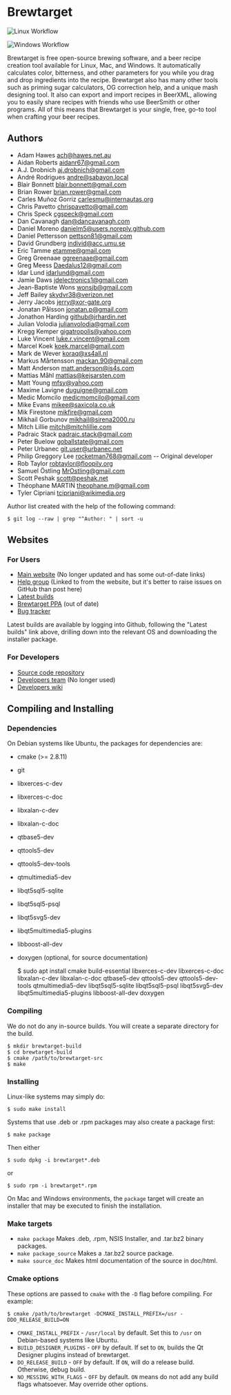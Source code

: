 # Brewtarget

![Linux Workflow](https://github.com/brewtarget/brewtarget/actions/workflows/linux-ubuntu.yml/badge.svg)

![Windows Workflow](https://github.com/brewtarget/brewtarget/actions/workflows/windows.yml/badge.svg)

Brewtarget is free open-source brewing software, and a beer recipe creation
tool available for Linux, Mac, and Windows. It automatically calculates color,
bitterness, and other parameters for you while you drag and drop ingredients
into the recipe. Brewtarget also has many other tools such as priming sugar
calculators, OG correction help, and a unique mash designing tool. It also can
export and import recipes in BeerXML, allowing you to easily share recipes with
friends who use BeerSmith or other programs. All of this means that Brewtarget
is your single, free, go-to tool when crafting your beer recipes.

## Authors

* Adam Hawes <ach@hawes.net.au>
* Aidan Roberts <aidanr67@gmail.com>
* A.J. Drobnich <aj.drobnich@gmail.com>
* André Rodrigues <andre@sabayon.local>
* Blair Bonnett <blair.bonnett@gmail.com>
* Brian Rower <brian.rower@gmail.com>
* Carles Muñoz Gorriz <carlesmu@internautas.org>
* Chris Pavetto <chrispavetto@gmail.com>
* Chris Speck <cgspeck@gmail.com>
* Dan Cavanagh <dan@dancavanagh.com>
* Daniel Moreno <danielm5@users.noreply.github.com>
* Daniel Pettersson <pettson81@gmail.com>
* David Grundberg <individ@acc.umu.se>
* Eric Tamme <etamme@gmail.com>
* Greg Greenaae <ggreenaae@gmail.com>
* Greg Meess <Daedalus12@gmail.com>
* Idar Lund <idarlund@gmail.com>
* Jamie Daws <jdelectronics1@gmail.com>
* Jean-Baptiste Wons <wonsjb@gmail.com>
* Jeff Bailey <skydvr38@verizon.net>
* Jerry Jacobs <jerry@xor-gate.org>
* Jonatan Pålsson <jonatan.p@gmail.com>
* Jonathon Harding <github@jrhardin.net>
* Julian Volodia <julianvolodia@gmail.com>
* Kregg Kemper <gigatropolis@yahoo.com>
* Luke Vincent <luke.r.vincent@gmail.com>
* Marcel Koek <koek.marcel@gmail.com>
* Mark de Wever <koraq@xs4all.nl>
* Markus Mårtensson <mackan.90@gmail.com>
* Matt Anderson <matt.anderson@is4s.com>
* Mattias Måhl <mattias@kejsarsten.com>
* Matt Young <mfsy@yahoo.com>
* Maxime Lavigne <duguigne@gmail.com>
* Medic Momcilo <medicmomcilo@gmail.com>
* Mike Evans <mikee@saxicola.co.uk>
* Mik Firestone <mikfire@gmail.com>
* Mikhail Gorbunov <mikhail@sirena2000.ru>
* Mitch Lillie <mitch@mitchlillie.com>
* Padraic Stack <padraic.stack@gmail.com>
* Peter Buelow <goballstate@gmail.com>
* Peter Urbanec <git.user@urbanec.net>
* Philip Greggory Lee <rocketman768@gmail.com> -- Original developer
* Rob Taylor <robtaylor@floopily.org>
* Samuel Östling <MrOstling@gmail.com>
* Scott Peshak <scott@peshak.net>
* Théophane MARTIN <theophane.m@gmail.com>
* Tyler Cipriani <tcipriani@wikimedia.org>

Author list created with the help of the following command:

    $ git log --raw | grep "^Author: " | sort -u

## Websites

### For Users

* [Main website](http://www.brewtarget.org) (No longer updated and has some out-of-date links)
* [Help group](https://groups.google.com/forum/?fromgroups=#!forum/brewtarget-help) (Linked to from the website, but it's better to raise issues on GitHub than post here)
* [Latest builds](https://github.com/Brewtarget/brewtarget/actions)
* [Brewtarget PPA](https://launchpad.net/~brewtarget-devs/+archive/ubuntu/brewtarget-releases) (out of date)
* [Bug tracker](https://github.com/Brewtarget/brewtarget/issues)

Latest builds are available by logging into Github, following the "Latest builds" link above, drilling down into the relevant OS and downloading the installer package.

### For Developers

* [Source code repository](https://github.com/Brewtarget/brewtarget)
* [Developers team](https://launchpad.net/~brewtarget-devs) (No longer used)
* [Developers wiki](https://github.com/Brewtarget/brewtarget/wiki)

## Compiling and Installing

### Dependencies

On Debian systems like Ubuntu, the packages for dependencies are:

* cmake (>= 2.8.11)
* git
* libxerces-c-dev
* libxerces-c-doc
* libxalan-c-dev
* libxalan-c-doc
* qtbase5-dev
* qttools5-dev
* qttools5-dev-tools
* qtmultimedia5-dev
* libqt5sql5-sqlite
* libqt5sql5-psql
* libqt5svg5-dev
* libqt5multimedia5-plugins
* libboost-all-dev
* doxygen (optional, for source documentation)

    $ sudo apt install cmake build-essential libxerces-c-dev libxerces-c-doc libxalan-c-dev libxalan-c-doc qtbase5-dev
qttools5-dev qttools5-dev-tools qtmultimedia5-dev libqt5sql5-sqlite libqt5sql5-psql libqt5svg5-dev libqt5multimedia5-plugins
libboost-all-dev doxygen
    
### Compiling

We do not do any in-source builds. You will create a separate directory
for the build.

    $ mkdir brewtarget-build
    $ cd brewtarget-build
    $ cmake /path/to/brewtarget-src
    $ make

### Installing

Linux-like systems may simply do:

    $ sudo make install

Systems that use .deb or .rpm packages may also create a package first:

    $ make package

Then either

    $ sudo dpkg -i brewtarget*.deb

or

    $ sudo rpm -i brewtarget*.rpm

On Mac and Windows environments, the `package` target will create an installer
that may be executed to finish the installation.

### Make targets

* `make package`
  Makes .deb, .rpm, NSIS Installer, and .tar.bz2 binary packages.
* `make package_source`
  Makes a .tar.bz2 source package.
* `make source_doc`
  Makes html documentation of the source in doc/html.

### Cmake options

These options are passed to `cmake` with the `-D` flag before compiling. For
example:

    $ cmake /path/to/brewtarget -DCMAKE_INSTALL_PREFIX=/usr -DDO_RELEASE_BUILD=ON

* `CMAKE_INSTALL_PREFIX` - `/usr/local` by default. Set this to `/usr` on
  Debian-based systems like Ubuntu.
* `BUILD_DESIGNER_PLUGINS` - `OFF` by default. If set to `ON`, builds the Qt Designer
  plugins instead of brewtarget.
* `DO_RELEASE_BUILD` - `OFF` by default. If `ON`, will do a release build.
  Otherwise, debug build.
* `NO_MESSING_WITH_FLAGS` - `OFF` by default. `ON` means do not add any build
   flags whatsoever. May override other options.
